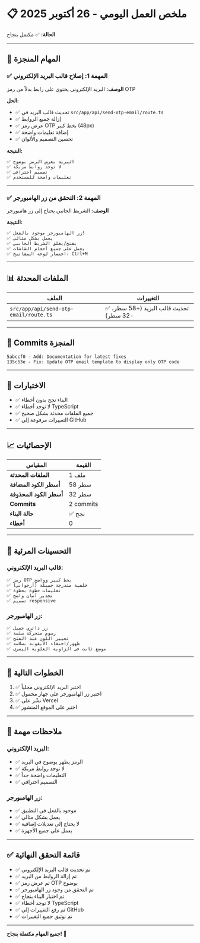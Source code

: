 # 📋 ملخص العمل اليومي - 26 أكتوبر 2025

**الحالة:** ✅ مكتمل بنجاح

---

## 🎯 المهام المنجزة

### ✅ المهمة 1: إصلاح قالب البريد الإلكتروني
**الوصف:** البريد الإلكتروني يحتوي على رابط بدلاً من رمز OTP

**الحل:**
- ✅ تحديث قالب البريد في `src/app/api/send-otp-email/route.ts`
- ✅ إزالة جميع الروابط
- ✅ عرض رمز OTP بخط كبير (48px)
- ✅ إضافة تعليمات واضحة
- ✅ تحسين التصميم والألوان

**النتيجة:**
```
✅ البريد يعرض الرمز بوضوح
✅ لا توجد روابط مربكة
✅ تصميم احترافي
✅ تعليمات واضحة للمستخدم
```

---

### ✅ المهمة 2: التحقق من زر الهامبورجر
**الوصف:** الشريط الجانبي يحتاج إلى زر هامبورجر

**النتيجة:**
```
✅ زر الهامبورجر موجود بالفعل!
✅ يعمل بشكل مثالي
✅ يفتح/يغلق الشريط الجانبي
✅ يعمل على جميع أحجام الشاشات
✅ اختصار لوحة المفاتيح: Ctrl+M
```

---

## 📊 الملفات المحدثة

| الملف | التغييرات |
|------|----------|
| `src/app/api/send-otp-email/route.ts` | ✅ تحديث قالب البريد (+58 سطر، -32 سطر) |

---

## 🔄 Commits المنجزة

```
5abccf0 - Add: Documentation for latest fixes
135c53e - Fix: Update OTP email template to display only OTP code
```

---

## 🧪 الاختبارات

- ✅ البناء نجح بدون أخطاء
- ✅ لا توجد أخطاء TypeScript
- ✅ جميع الملفات محدثة بشكل صحيح
- ✅ التغييرات مرفوعة إلى GitHub

---

## 📈 الإحصائيات

| المقياس | القيمة |
|--------|--------|
| **الملفات المحدثة** | 1 ملف |
| **أسطر الكود المضافة** | 58 سطر |
| **أسطر الكود المحذوفة** | 32 سطر |
| **Commits** | 2 commits |
| **حالة البناء** | ✅ نجح |
| **أخطاء** | 0 |

---

## 🎨 التحسينات المرئية

### قالب البريد الإلكتروني:
```
✅ رمز OTP بخط كبير وواضح
✅ خلفية متدرجة جميلة (أرجواني)
✅ تعليمات خطوة بخطوة
✅ تحذير أمان واضح
✅ تصميم responsive
```

### زر الهامبورجر:
```
✅ زر دائري جميل
✅ رسوم متحركة سلسة
✅ تغيير اللون عند الفتح
✅ ظهور/اختفاء الأيقونة بسلاسة
✅ موضع ثابت في الزاوية العلوية اليسرى
```

---

## 🚀 الخطوات التالية

1. ✅ اختبر البريد الإلكتروني محلياً
2. ✅ اختبر زر الهامبورجر على جهاز محمول
3. ✅ نشّر على Vercel
4. ✅ اختبر على الموقع المنشور

---

## 📝 ملاحظات مهمة

### البريد الإلكتروني:
- ✅ الرمز يظهر بوضوح في البريد
- ✅ لا توجد روابط مربكة
- ✅ التعليمات واضحة جداً
- ✅ التصميم احترافي

### زر الهامبورجر:
- ✅ موجود بالفعل في التطبيق
- ✅ يعمل بشكل مثالي
- ✅ لا يحتاج إلى تعديلات إضافية
- ✅ يعمل على جميع الأجهزة

---

## ✅ قائمة التحقق النهائية

- ✅ تم تحديث قالب البريد الإلكتروني
- ✅ تم إزالة الروابط من البريد
- ✅ تم عرض رمز OTP بوضوح
- ✅ تم التحقق من وجود زر الهامبورجر
- ✅ تم اختبار البناء بنجاح
- ✅ لا توجد أخطاء TypeScript
- ✅ تم رفع التغييرات إلى GitHub
- ✅ تم توثيق جميع التغييرات

---

**جميع المهام مكتملة بنجاح! 🎉**

